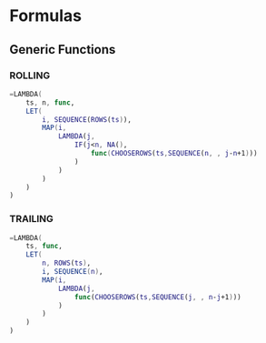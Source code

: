 # Formulas

## Generic Functions

### ROLLING
```swift
=LAMBDA(
    ts, n, func,
    LET(
        i, SEQUENCE(ROWS(ts)),
        MAP(i,
            LAMBDA(j,
                IF(j<n, NA(),
                    func(CHOOSEROWS(ts,SEQUENCE(n, , j-n+1)))
                )
            )
        )
    )
)
```

### TRAILING
```swift
=LAMBDA(
    ts, func,
    LET(
        n, ROWS(ts),
        i, SEQUENCE(n),
        MAP(i,
            LAMBDA(j,
                func(CHOOSEROWS(ts,SEQUENCE(j, , n-j+1)))
            )
        )
    )
)
```